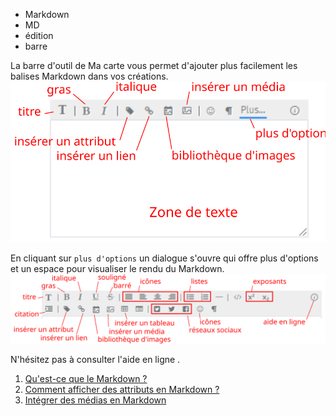 - Markdown
- MD
- édition
- barre

La barre d'outil de Ma carte vous permet d'ajouter plus facilement les balises Markdown dans vos créations.
![](../../docs/img/mdbar-small.svg)

En cliquant sur `plus d'options` un dialogue s'ouvre qui offre plus d'options et un espace pour visualiser le rendu du Markdown.
![](../../docs/img/mdbarre.svg)

N'hésitez pas à consulter l'aide en ligne <i class="fi-info"></i>.

1. [Qu'est-ce que le Markdown ?](../md/markdown.md)
1. [Comment afficher des attributs en Markdown ?](./Afficher_des_attributs_en_Markdown.md)
1. [Intégrer des médias en Markdown](./Intégrer_des_médias_dans_Ma_carte.md)
